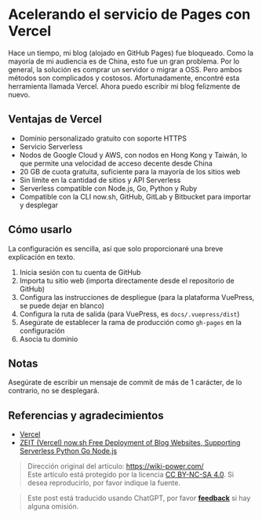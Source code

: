 # Acelerando el servicio de Pages con Vercel

Hace un tiempo, mi blog (alojado en GitHub Pages) fue bloqueado. Como la mayoría de mi audiencia es de China, esto fue un gran problema. Por lo general, la solución es comprar un servidor o migrar a OSS. Pero ambos métodos son complicados y costosos. Afortunadamente, encontré esta herramienta llamada Vercel. Ahora puedo escribir mi blog felizmente de nuevo.

## Ventajas de Vercel

- Dominio personalizado gratuito con soporte HTTPS
- Servicio Serverless
- Nodos de Google Cloud y AWS, con nodos en Hong Kong y Taiwán, lo que permite una velocidad de acceso decente desde China
- 20 GB de cuota gratuita, suficiente para la mayoría de los sitios web
- Sin límite en la cantidad de sitios y API Serverless
- Serverless compatible con Node.js, Go, Python y Ruby
- Compatible con la CLI now.sh, GitHub, GitLab y Bitbucket para importar y desplegar

## Cómo usarlo

La configuración es sencilla, así que solo proporcionaré una breve explicación en texto.

1. Inicia sesión con tu cuenta de GitHub
2. Importa tu sitio web (importa directamente desde el repositorio de GitHub)
3. Configura las instrucciones de despliegue (para la plataforma VuePress, se puede dejar en blanco)
4. Configura la ruta de salida (para VuePress, es `docs/.vuepress/dist`)
5. Asegúrate de establecer la rama de producción como `gh-pages` en la configuración
6. Asocia tu dominio

## Notas

Asegúrate de escribir un mensaje de commit de más de 1 carácter, de lo contrario, no se desplegará.

## Referencias y agradecimientos

- [Vercel](https://vercel.com/)
- [ZEIT (Vercel) now.sh Free Deployment of Blog Websites, Supporting Serverless Python Go Node.js](https://wivwiv.com/post/zeit-use-guide/)

> Dirección original del artículo: <https://wiki-power.com/>  
> Este artículo está protegido por la licencia [CC BY-NC-SA 4.0](https://creativecommons.org/licenses/by/4.0/deed.zh). Si desea reproducirlo, por favor indique la fuente.

> Este post está traducido usando ChatGPT, por favor [**feedback**](https://github.com/linyuxuanlin/Wiki_MkDocs/issues/new) si hay alguna omisión.